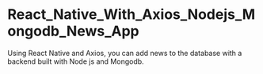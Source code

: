 # React_Native_With_Axios_Nodejs_Mongodb_News_App
Using React Native and Axios, you can add news to the database with a backend built with Node js and Mongodb.
